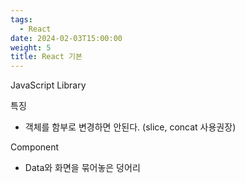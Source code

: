 ```yaml
---
tags:
  - React
date: 2024-02-03T15:00:00
weight: 5
title: React 기본
---
```


JavaScript Library

특징
- 객체를 함부로 변경하면 안된다. (slice, concat 사용권장)


Component
- Data와 화면을 묶어놓은 덩어리
